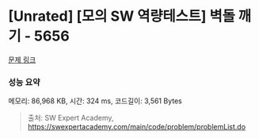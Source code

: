 # [Unrated] [모의 SW 역량테스트] 벽돌 깨기 - 5656 

[문제 링크](https://swexpertacademy.com/main/code/problem/problemDetail.do?contestProbId=AWXRQm6qfL0DFAUo) 

### 성능 요약

메모리: 86,968 KB, 시간: 324 ms, 코드길이: 3,561 Bytes



> 출처: SW Expert Academy, https://swexpertacademy.com/main/code/problem/problemList.do